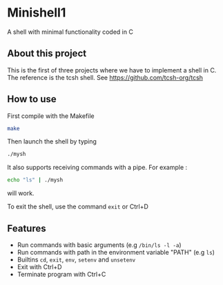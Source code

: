 
# Minishell1

A shell with minimal functionality coded in C

## About this project

This is the first of three projects where we have to implement a shell in C.
The reference is the tcsh shell. See https://github.com/tcsh-org/tcsh

## How to use

First compile with the Makefile

```sh
make
```

Then launch the shell by typing
```sh
./mysh
```

It also supports receiving commands with a pipe. For example :
```sh
echo "ls" | ./mysh
```
will work.

To exit the shell, use the command `exit` or Ctrl+D

## Features

- Run commands with basic arguments (e.g `/bin/ls -l -a`)
- Run commands with path in the environment variable "PATH" (e.g `ls`)
- Builtins `cd`, `exit`, `env`, `setenv` and `unsetenv`
- Exit with Ctrl+D
- Terminate program with Ctrl+C
